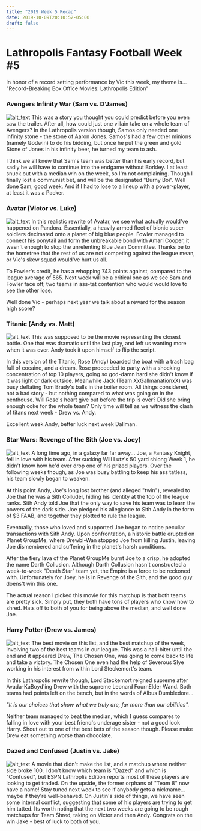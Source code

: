 ```yaml
---
title: "2019 Week 5 Recap"
date: 2019-10-09T20:10:52-05:00
draft: false
---
```




# Lathropolis Fantasy Football Week #5
In honor of a record setting performance by Vic this week, my theme is...
"Record-Breaking Box Office Movies: Lathropolis Edition"

### Avengers Infinity War (Sam vs. D'James)
![alt_text](../../2019/week5/Cupace20191009192413.png)
This was a story you thought you could predict before you even saw the trailer. After all, how could just one villain take on a whole team of Avengers? In the Lathropolis version though, Samos only needed one infinity stone - the stone of Aaron Jones. Samos's had a few other minions (namely Godwin) to do his bidding, but once he put the green and gold Stone of Jones in his infinity beer, he turned my team to ash. 

I think we all knew that Sam's team was better than his early record, but sadly he will have to continue into the endgame without Borkley. I at least snuck out with a median win on the week, so I'm not complaining. Though I finally lost a communist bet, and will be the designated "Burny Boi". Well done Sam, good week. And if I had to lose to a lineup with a power-player, at least it was a Packer.

### Avatar (Victor vs. Luke)
![alt_text](../../2019/week5/Cupace20191009183509.png)
In this realistic rewrite of Avatar, we see what actually would've happened on Pandora. Essentially, a heavily armed fleet of bionic super-soldiers decimated onto a planet of big blue people. Fowler managed to connect his ponytail and form the unbreakable bond with Amari Cooper, it wasn't enough to stop the unrelenting Blue Jean Committee. Thanks be to the hometree that the rest of us are not competing against the league mean, or Vic's skew squad would've hurt us all. 

To Fowler's credit, he has a whopping 743 points against, compared to the league average of 565. Next week will be a critical one as we see Sam and Fowler face off, two teams in ass-tat contention who would would love to see the other lose.

Well done Vic - perhaps next year we talk about a reward for the season high score? 

### Titanic (Andy vs. Matt)
![alt_text](../../2019/week5/Cupace20191009192220.png)
This was supposed to be the movie representing the closest battle. One that was dramatic until the last play, and left us wanting more when it was over. Andy took it upon himself to flip the script. 

In this version of the Titanic, Rose (Andy) boarded the boat with a trash bag full of cocaine, and a dream. Rose proceeded to party with a shocking concentration of top 10 players, going so god-damn hard she didn't know if it was light or dark outside. Meanwhile Jack (Team XxGallmanationxX) was busy deflating Tom Brady's balls in the boiler room. All things considered, not a bad story - but nothing compared to what was going on in the penthouse. Will Rose's heart give out before the trip is over? Did she bring enough coke for the whole team? Only time will tell as we witness the clash of titans next week - Drew vs. Andy. 

Excellent week Andy, better luck next week Dallman.

### Star Wars: Revenge of the Sith (Joe vs. Joey)
![alt_text](../../2019/week5/Cupace20191009191101.png)
A long time ago, in a galaxy far far away... Joe, a Fantasy Knight, fell in love with his team. After sucking Will Lutz's 50 yard shlong Week 1, he didn't know how he'd ever drop one of his prized players. Over the following weeks though, as Joe was busy battling to keep his ass tatless, his team slowly began to weaken. 

At this point Andy, Joe's long lost brother (and alleged "twin"), revealed to Joe that he was a Sith Colluder, hiding his identity at the top of the league ranks. Sith Andy told Joe that the only way to save his team was to learn the powers of the dark side. Joe pledged his allegiance to Sith Andy in the form of $3 FAAB, and together they plotted to rule the league.

Eventually, those who loved and supported Joe began to notice peculiar transactions with Sith Andy. Upon confrontation, a historic battle erupted on Planet GroupMe, where Drewbi-Wan stopped Joe from killing Justin, leaving Joe dismembered and suffering in the planet's harsh conditions.

After the fiery lava of the Planet GroupMe burnt Joe to a crisp, he adopted the name Darth Collusion. Although Darth Collusion hasn't constructed a week-to-week "Death Star" team yet, the Empire is a force to be reckoned with. Unfortunately for Joey, he is in Revenge of the Sith, and the good guy doens't win this one.  

The actual reason I picked this movie for this matchup is that both teams are pretty sick. Simply put, they both have tons of players who know how to shred. Hats off to both of you for being above the median, and well done Joe.

### Harry Potter (Drew vs. James)
![alt_text](../../2019/week5/Cupace20191009192013.png)
The best movie on this list, and the best matchup of the week, involving two of the best teams in our league. This was a nail-biter until the end and it appeared Drew, The Chosen One, was going to come back to life and take a victory. The Chosen One even had the help of Severous Slye working in his interest from within Lord Steckemort's team.

In this Lathropolis rewrite though, Lord Steckemort reigned supreme after Avada-KaBoyd'ing Drew with the supreme Leonard FournElder Wand. Both teams had points left on the bench, but in the words of Albus Dumbledore...

*"It is our choices that show what we truly are, far more than our abilities".*

Neither team managed to beat the median, which I guess compares to falling in love with your best friend's underage sister - not a good look Harry. Shout out to one of the best bets of the season though. Please make Drew eat something worse than chocolate.

### Dazed and Confused (Justin vs. Jake)
![alt_text](../../2019/week5/Cupace20191009192603.png)
A movie that didn't make the list, and a matchup where neither side broke 100. 
I don't know which team is "Dazed" and which is "Confused", but ESPN Lathroplis Edition reports most of these players are looking to get traded. On the upside, the former orphans of "Team 8" now have a name! Stay tuned next week to see if anybody gets a nickname... maybe if they're well-behaved.
On Justin's side of things, we have seen some internal conflict, suggesting that some of his players are trying to get him tatted. Its worth noting that the next two weeks are going to be rough matchups for Team Shred, taking on Victor and then Andy. 
Congrats on the win Jake - best of luck to both of you.


